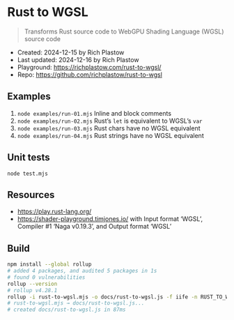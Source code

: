 # Rust to WGSL

> Transforms Rust source code to WebGPU Shading Language (WGSL) source code

- Created: 2024-12-15 by Rich Plastow
- Last updated: 2024-12-16 by Rich Plastow
- Playground: <https://richplastow.com/rust-to-wgsl/>
- Repo: <https://github.com/richplastow/rust-to-wgsl>

## Examples

1. `node examples/run-01.mjs` Inline and block comments
2. `node examples/run-02.mjs` Rust’s `let` is equivalent to WGSL’s `var`
3. `node examples/run-03.mjs` Rust chars have no WGSL equivalent
4. `node examples/run-04.mjs` Rust strings have no WGSL equivalent

## Unit tests

`node test.mjs`

## Resources

- <https://play.rust-lang.org/>
- <https://shader-playground.timjones.io/> with Input format ‘WGSL’, Compiler #1
  ‘Naga v0.19.3’, and Output format ‘WGSL’

## Build

```zsh
npm install --global rollup
# added 4 packages, and audited 5 packages in 1s
# found 0 vulnerabilities
rollup --version           
# rollup v4.28.1
rollup -i rust-to-wgsl.mjs -o docs/rust-to-wgsl.js -f iife -n RUST_TO_WGSL
# rust-to-wgsl.mjs → docs/rust-to-wgsl.js...
# created docs/rust-to-wgsl.js in 87ms
```
